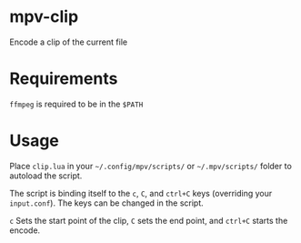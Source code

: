 # mpv-clip
Encode a clip of the current file

# Requirements
`ffmpeg` is required to be in the `$PATH`

# Usage
Place `clip.lua` in your `~/.config/mpv/scripts/` or `~/.mpv/scripts/` folder to autoload the 
script.

The script is binding itself to the `c`, `C`, and `ctrl+C` keys (overriding your `input.conf`). The
keys can be changed in the script.

`c` Sets the start point of the clip, `C` sets the end point, and `ctrl+C` starts the encode.
